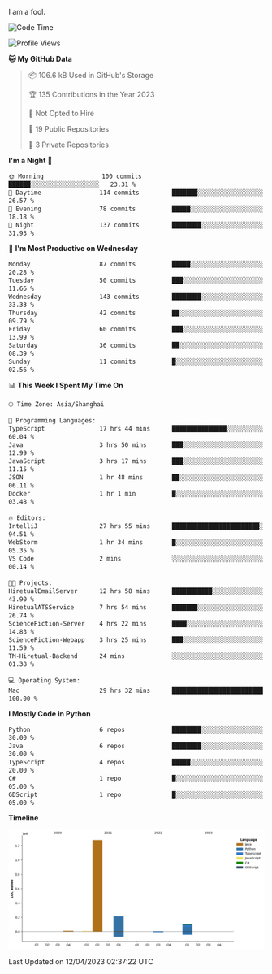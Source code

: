 I am a fool.

<!--START_SECTION:waka-->
![Code Time](http://img.shields.io/badge/Code%20Time-291%20hrs%2015%20mins-blue)

![Profile Views](http://img.shields.io/badge/Profile%20Views-3-blue)

**🐱 My GitHub Data** 

> 📦 106.6 kB Used in GitHub's Storage 
 > 
> 🏆 135 Contributions in the Year 2023
 > 
> 🚫 Not Opted to Hire
 > 
> 📜 19 Public Repositories 
 > 
> 🔑 3 Private Repositories 
 > 
**I'm a Night 🦉** 

```text
🌞 Morning                100 commits         ██████░░░░░░░░░░░░░░░░░░░   23.31 % 
🌆 Daytime                114 commits         ███████░░░░░░░░░░░░░░░░░░   26.57 % 
🌃 Evening                78 commits          █████░░░░░░░░░░░░░░░░░░░░   18.18 % 
🌙 Night                  137 commits         ████████░░░░░░░░░░░░░░░░░   31.93 % 
```
📅 **I'm Most Productive on Wednesday** 

```text
Monday                   87 commits          █████░░░░░░░░░░░░░░░░░░░░   20.28 % 
Tuesday                  50 commits          ███░░░░░░░░░░░░░░░░░░░░░░   11.66 % 
Wednesday                143 commits         ████████░░░░░░░░░░░░░░░░░   33.33 % 
Thursday                 42 commits          ██░░░░░░░░░░░░░░░░░░░░░░░   09.79 % 
Friday                   60 commits          ███░░░░░░░░░░░░░░░░░░░░░░   13.99 % 
Saturday                 36 commits          ██░░░░░░░░░░░░░░░░░░░░░░░   08.39 % 
Sunday                   11 commits          █░░░░░░░░░░░░░░░░░░░░░░░░   02.56 % 
```


📊 **This Week I Spent My Time On** 

```text
🕑︎ Time Zone: Asia/Shanghai

💬 Programming Languages: 
TypeScript               17 hrs 44 mins      ███████████████░░░░░░░░░░   60.04 % 
Java                     3 hrs 50 mins       ███░░░░░░░░░░░░░░░░░░░░░░   12.99 % 
JavaScript               3 hrs 17 mins       ███░░░░░░░░░░░░░░░░░░░░░░   11.15 % 
JSON                     1 hr 48 mins        ██░░░░░░░░░░░░░░░░░░░░░░░   06.11 % 
Docker                   1 hr 1 min          █░░░░░░░░░░░░░░░░░░░░░░░░   03.48 % 

🔥 Editors: 
IntelliJ                 27 hrs 55 mins      ████████████████████████░   94.51 % 
WebStorm                 1 hr 34 mins        █░░░░░░░░░░░░░░░░░░░░░░░░   05.35 % 
VS Code                  2 mins              ░░░░░░░░░░░░░░░░░░░░░░░░░   00.14 % 

🐱‍💻 Projects: 
HiretualEmailServer      12 hrs 58 mins      ███████████░░░░░░░░░░░░░░   43.90 % 
HiretualATSService       7 hrs 54 mins       ███████░░░░░░░░░░░░░░░░░░   26.74 % 
ScienceFiction-Server    4 hrs 22 mins       ████░░░░░░░░░░░░░░░░░░░░░   14.83 % 
ScienceFiction-Webapp    3 hrs 25 mins       ███░░░░░░░░░░░░░░░░░░░░░░   11.59 % 
TM-Hiretual-Backend      24 mins             ░░░░░░░░░░░░░░░░░░░░░░░░░   01.38 % 

💻 Operating System: 
Mac                      29 hrs 32 mins      █████████████████████████   100.00 % 
```

**I Mostly Code in Python** 

```text
Python                   6 repos             ████████░░░░░░░░░░░░░░░░░   30.00 % 
Java                     6 repos             ████████░░░░░░░░░░░░░░░░░   30.00 % 
TypeScript               4 repos             █████░░░░░░░░░░░░░░░░░░░░   20.00 % 
C#                       1 repo              █░░░░░░░░░░░░░░░░░░░░░░░░   05.00 % 
GDScript                 1 repo              █░░░░░░░░░░░░░░░░░░░░░░░░   05.00 % 
```



**Timeline**

![Lines of Code chart](https://raw.githubusercontent.com/VeejaLiu/VeejaLiu/master/assets/bar_graph.png)


 Last Updated on 12/04/2023 02:37:22 UTC
<!--END_SECTION:waka-->
